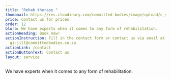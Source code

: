 ```yaml
---
title: "Rehab therapy "
thumbnail: https://res.cloudinary.com/committed-bodies/image/upload/c_scale,f_auto,q_auto,w_600/v1642661933/services/rehab-therapy-gym-benoni-scaled.png
price: Contact us for prices
order: 12
blurb: We have experts when it comes to any form of rehabilitation.
actionHeading: Book now!
actionInstruction: Fill in the contact form or contact us via email at
  gi-jill@committedbodies.co.za
actionLink: /contact
actionButtonText: Contact us
layout: service
---
```

We have experts when it comes to any form of rehabilitation.